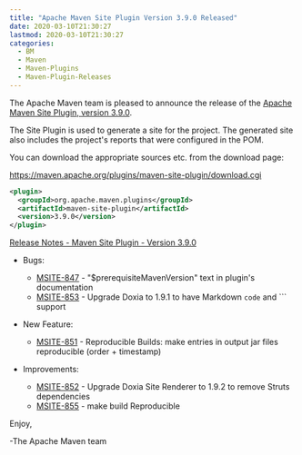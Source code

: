 ```yaml
---
title: "Apache Maven Site Plugin Version 3.9.0 Released"
date: 2020-03-10T21:30:27
lastmod: 2020-03-10T21:30:27
categories:
  - BM
  - Maven
  - Maven-Plugins
  - Maven-Plugin-Releases
---
```

The Apache Maven team is pleased to announce the release of the 
[Apache Maven Site Plugin, version 3.9.0](https://maven.apache.org/plugins/maven-site-plugin/).

The Site Plugin is used to generate a site for the project. The generated site
also includes the project's reports that were configured in the POM.

You can download the appropriate sources etc. from the download page:
 
https://maven.apache.org/plugins/maven-site-plugin/download.cgi

```xml
<plugin>
  <groupId>org.apache.maven.plugins</groupId>
  <artifactId>maven-site-plugin</artifactId>
  <version>3.9.0</version>
</plugin>   
```
<!-- more -->
[Release Notes - Maven Site Plugin - Version 3.9.0](https://issues.apache.org/jira/secure/ReleaseNote.jspa?projectId=12317923&version=12345725)

* Bugs:

  * [MSITE-847](https://issues.apache.org/jira/browse/MSITE-847) - "$prerequisiteMavenVersion" text in plugin's documentation
  * [MSITE-853](https://issues.apache.org/jira/browse/MSITE-853) - Upgrade Doxia to 1.9.1 to have Markdown `code` and ``` support

* New Feature:

  * [MSITE-851](https://issues.apache.org/jira/browse/MSITE-851) - Reproducible Builds: make entries in output jar files reproducible (order + timestamp)

* Improvements:

  * [MSITE-852](https://issues.apache.org/jira/browse/MSITE-852) - Upgrade Doxia Site Renderer to 1.9.2 to remove Struts dependencies
  * [MSITE-855](https://issues.apache.org/jira/browse/MSITE-855) - make build Reproducible

Enjoy,

-The Apache Maven team
